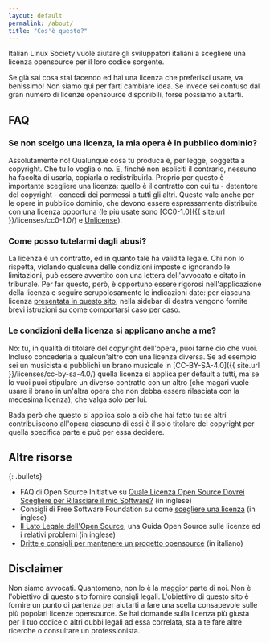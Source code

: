 ```yaml
---
layout: default
permalink: /about/
title: "Cos'è questo?"
---
```


Italian Linux Society vuole aiutare gli sviluppatori italiani a scegliere una licenza opensource per il loro codice sorgente.

Se già sai cosa stai facendo ed hai una licenza che preferisci usare, va benissimo! Non siamo qui per farti cambiare idea. Se invece sei confuso dal gran numero di licenze opensource disponibili, forse possiamo aiutarti.

## FAQ

### Se non scelgo una licenza, la mia opera è in pubblico dominio?

Assolutamente no! Qualunque cosa tu produca è, per legge, soggetta a copyright. Che tu lo voglia o no. E, finché non espliciti il contrario, nessuno ha facoltà di usarla, copiarla o redistribuirla. Proprio per questo è importante scegliere una licenza: quello è il contratto con cui tu - detentore del copyright - concedi dei permessi a tutti gli altri. Questo vale anche per le opere in pubblico dominio, che devono essere espressamente distribuite con una licenza opportuna (le più usate sono [CC0-1.0]({{ site.url }}/licenses/cc0-1.0/) e [Unlicense](/licenses/unlicense)).

### Come posso tutelarmi dagli abusi?

La licenza è un contratto, ed in quanto tale ha validità legale. Chi non lo rispetta, violando qualcuna delle condizioni imposte o ignorando le limitazioni, può essere avvertito con una lettera dell'avvocato e citato in tribunale. Per far questo, però, è opportuno essere rigorosi nell'applicazione della licenza e seguire scrupolosamente le indicazioni date: per ciascuna licenza [presentata in questo sito](/licenses/), nella sidebar di destra vengono fornite brevi istruzioni su come comportarsi caso per caso.

### Le condizioni della licenza si applicano anche a me?

No: tu, in qualità di titolare del copyright dell'opera, puoi farne ciò che vuoi. Incluso concederla a qualcun'altro con una licenza diversa. Se ad esempio sei un musicista e pubblichi un brano musicale in [CC-BY-SA-4.0]({{ site.url }}/licenses/cc-by-sa-4.0/) quella licenza si applica per default a tutti, ma se lo vuoi puoi stipulare un diverso contratto con un altro (che magari vuole usare il brano in un'altra opera che non debba essere rilasciata con la medesima licenza), che valga solo per lui.

Bada però che questo si applica solo a ciò che hai fatto tu: se altri contribuiscono all'opera ciascuno di essi è il solo titolare del copyright per quella specifica parte e può per essa decidere.

## Altre risorse

{: .bullets}

* FAQ di Open Source Initiative su [Quale Licenza Open Source Dovrei Scegliere per Rilasciare il mio Software?](https://opensource.org/faq#which-license) (in inglese)
* Consigli di Free Software Foundation su come [scegliere una licenza](https://www.gnu.org/licenses/license-recommendations.it.html) (in inglese)
* [Il Lato Legale dell'Open Source](https://opensource.guide/legal/), una Guida Open Source sulle licenze ed i relativi problemi (in inglese)
* [Dritte e consigli per mantenere un progetto opensource](https://www.linux.it/how-to-opensource) (in italiano)

## Disclaimer

Non siamo avvocati. Quantomeno, non lo è la maggior parte di noi. Non è l'obiettivo di questo sito fornire consigli legali. L'obiettivo di questo sito è fornire un punto di partenza per aiutarti a fare una scelta consapevole sulle più popolari licenze opensource. Se hai domande sulla licenza più giusta per il tuo codice o altri dubbi legali ad essa correlata, sta a te fare altre ricerche o consultare un professionista.

